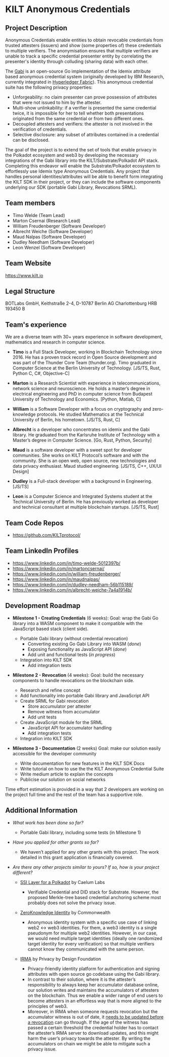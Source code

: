 # KILT Anonymous Credentials

## Project Description

Anonymous Credentials enable entities to obtain revocable credentials from trusted attesters (issuers) and show (some properties of) these credentials to multiple verifiers. The anonymisation ensures that multiple verifiers are unable to track a specific credential presenter entity by correlating the presenter's identity through colluding (sharing data) with each other.

The [Gabi](https://github.com/privacybydesign/gabi) is an open-source Go implementation of the Idemix attribute based anonymous credential system (originally developed by IBM Research, currently integrated in [Hyperledger Fabric](https://hyperledger-fabric.readthedocs.io/en/release-1.4/idemix.html)).
This anonymous credential suite has the following privacy properties:
- Unforgeability: no claim presenter can prove possession of attributes that were not issued to him by the attester.
- Multi-show unlinkability: if a verifier is presented the same credential twice, it is impossible for her to tell whether both presentations originated from the same credential or from two different ones.
- Decoupled attesters and verifiers: the attester is not involved in the verification of credentials.
- Selective disclosure: any subset of attributes contained in a credential can be disclosed.

The goal of the project is to extend the set of tools that enable privacy in the Polkadot ecosystem and web3 by developing the necessary integrations of the Gabi library into the KILT/Substrate/Polkadot API stack. Completing this endeavor will enable the Substrate/Polkadot ecosystem to effortlessly use Idemix type Anonymous Credentials. Any project that handles personal identities/attributes will be able to benefit form integrating the KILT SDK in their project, or they can include the software components underlying our SDK (portable Gabi Library, Revocations SRML).

## Team members
* Timo Welde (Team Lead)
* Marton Csernai (Research Lead)
* William Freudenberger (Software Developer)
* Albrecht Weiche (Software Developer)
* Maud Nalpas (Software Developer)
* Dudley Needham (Software Developer)
* Leon Wenzel (Software Developer)

## Team Website
https://www.kilt.io

## Legal Structure
BOTLabs GmbH, Keithstraße 2-4, D-10787 Berlin
AG Charlottenburg HRB 193450 B

## Team's experience
We are a diverse team with 30+ years experience in software development, mathematics and research in computer science.

* **Timo** is a Full Stack Developer, working in Blockchain Technology since 2016. He has a proven track record in Open Source development and was part of the Thunder Core Team (thunder.org). Timo graduated in Computer Science at the Berlin University of Technology.
[JS/TS, Rust, Python C, C#, Objective-C]

* **Marton** is a Research Scientist with experience in telecommunications, network science and neuroscience. He holds a master’s degree in electrical engineering and PhD in computer science from Budapest University of Technology and Economics.
[Python, Matlab, C]

* **William** is a Software Developer with a focus on cryptography and zero-knowledge protocols. He studied Mathematics at the Technical University of Berlin, his hometown.
[JS/TS, Rust, C]

* **Albrecht** is a developer who concentrates on idemix and the Gabi library. He graduated from the Karlsruhe Institute of Technology with a Master’s degree in Computer Science.
[Go, Rust, Python, Security]

* **Maud** is a software developer with a sweet spot for developer communities. She works on KILT Protocol’s software and with the community. She is an open web, open source, new technologies and data privacy enthusiast. Maud studied engineering.
[JS/TS, C++, UX/UI Design]

* **Dudley** is a Full-stack developer with a background in Engineering.
[JS/TS]

* **Leon** is a Computer Science and Integrated Systems student at the Technical University of Berlin. He has previously worked as developer and technical consultant at multiple blockchain startups.
[JS/TS, Rust]

## Team Code Repos
* https://github.com/KILTprotocol/

## Team LinkedIn Profiles
* https://www.linkedin.com/in/timo-welde-5012397b/
* https://www.linkedin.com/in/martoncsernai/
* https://www.linkedin.com/in/william-freudenberger/
* https://www.linkedin.com/in/maudnalpas/
* https://www.linkedin.com/in/dudley-needham-56b115189/
* https://www.linkedin.com/in/albrecht-weiche-7a4a1914b/

## Development Roadmap

- **Milestone 1 - Creating Credentials** (6 weeks):
Goal: wrap the Gabi Go library into a WASM component to make it compatible with the JavaScript based stack (client side).
  - Portable Gabi library (without credential revocation)
    - Converting existing Go Gabi Library into WASM (*done*)
    - Exposing functionality as JavaScript API (*done*)
    - Add unit and functional tests (*in progress*)
  - Integration into KILT SDK
    - Add integration tests

- **Milestone 2 - Revocation** (4 weeks):
Goal: build the necessary components to handle revocations on the blockchain side.
  - Research and refine concept
  - Add functionality into portable Gabi library and JavaScript API
  - Create SRML for Gabi revocation
    - Store accumulator per attester
    - Remove witness from accumulator
    - Add unit tests
  - Create JavaScript module for the SRML
    - JavaScript API for accumulator handling
    - Add integration tests
  - Integration into KILT SDK

- **Milestone 3 - Documentation** (2 weeks)
Goal: make our solution easily accessible for the developer community
  - Write documentation for new features in the KILT SDK Docs
  - Write tutorial on how to use the the KILT Anonymous Credential Suite
  - Write medium article to explain the concepts
  - Publicise our solution on social networks

Time effort estimation is provided in a way that 2 developers are working on the project full time and the rest of the team has a supportive role.

## Additional Information

* *What work has been done so far?*
    - Portable Gabi library, including some tests (in Milestone 1)

* *Have you applied for other grants so far?*
   - We haven’t applied for any other grants with this project. The work detailed in this grant application is financially covered.

* *Are there any other projects similar to yours? If so, how is your project different?*
   - [SSI Layer for a Polkadot](https://github.com/w3f/Web3-collaboration/blob/master/grants/speculative/Self%20Sovereign%20Identity%20layer%20as%20a%20Polkadot%20runtime.md) by Caelum Labs
      - Verifiable Credential and DID stack for Substrate. However, the proposed Merkle-tree based credential anchoring scheme most probably does not solve the privacy issue.

   - [ZeroKnowledge Identity](https://github.com/w3f/Web3-collaboration/pull/168/files#diff-b301d2acf19e9e0c3ef70ab1dcd1cd8c) by Commonwealth
      - Anonymous identity system with a specific use case of linking web2 <-> web3 identities. For them, a web3 identity is a single pseudonym for multiple web2 identities. However, in our case, we would need multiple target identities (ideally one randomized target identity for every verification) so that multiple verifiers cannot know they communicated with the same person.

   - [IRMA](https://privacybydesign.foundation/irma-en/) by Privacy by Design Foundation
      - Privacy-friendly identity platform for authentication and signing attributes with open source go codebase using the Gabi library.
      - In contrast to their solution, where it is the attester’s responsibility to always keep her accumulator database online, our solution writes and maintains the accumulators of attesters on the blockchain. Thus we enable a wider range of end users to become attesters in an effortless way that is more aligned to the principles of web3.
      - Moreover, in IRMA when someone requests revocation but the accumulator witness is out of date, it [needs to be updated before a revocation](https://irma.app/docs/revocation/#revocation-updates) can go through. If the age of the witness has passed a certain threshold the credential holder has to contact the attester’s IRMA server to download updates, and this might harm the user’s privacy towards the attester. By writing the accumulators on chain we might be able to mitigate such a privacy issue.
